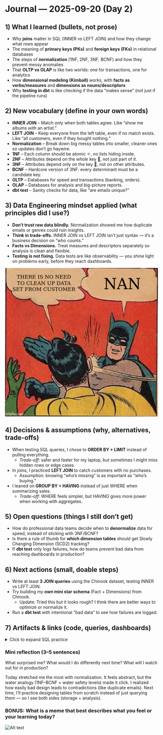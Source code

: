 # Journal — 2025-09-20 (Day 2)

## 1) What I learned (bullets, not prose)
- Why **joins** matter in SQL (INNER vs LEFT JOIN) and how they change what rows appear  
- The meaning of **primary keys (PKs)** and **foreign keys (FKs)** in relational databases  
- The steps of **normalization** (1NF, 2NF, 3NF, BCNF) and how they prevent messy anomalies  
- That **OLTP vs OLAP** is like two worlds: one for transactions, one for analytics  
- How **dimensional modeling (Kimball)** works, with **facts as verbs/measures** and **dimensions as nouns/descriptors**  
- Why **testing in dbt** is like checking if the data “makes sense” (not just if the pipeline runs)  

## 2) New vocabulary (define in your own words)
- **INNER JOIN** – Match only when both tables agree. Like “show me albums *with* an artist.”  
- **LEFT JOIN** – Keep everyone from the left table, even if no match exists. Like “all customers, even if they bought nothing.”  
- **Normalization** – Break down big messy tables into smaller, cleaner ones so updates don’t go haywire.  
- **1NF** – Each column should be atomic ⚛️, no lists hiding inside.  
- **2NF** – Attributes depend on the *whole* key 🔑, not just part of it.  
- **3NF** – Attributes depend only on the key 🔐, not on other attributes.  
- **BCNF** – Hardcore version of 3NF: every determinant must be a candidate key.  
- **OLTP** – Databases for speed and transactions (banking, orders).  
- **OLAP** – Databases for analysis and big-picture reports.  
- **dbt test** – Sanity checks for data, like “are emails unique?”  

## 3) Data Engineering mindset applied (what principles did I use?)
- **Don’t trust raw data blindly.** Normalization showed me how duplicate emails or genres could ruin insights.  
- **Think in trade-offs.** INNER JOIN vs LEFT JOIN isn’t just syntax — it’s a business decision on “who counts.”  
- **Facts vs Dimensions.** Treat measures and descriptors separately so analysis is clean and flexible.  
- **Testing is not fixing.** Data tests are like observability — you shine light on problems early, before they reach dashboards.  
  
![Alt text](../assets/NAN.jpg "NAN")

## 4) Decisions & assumptions (why, alternatives, trade-offs)
- When testing SQL queries, I chose to **ORDER BY + LIMIT** instead of pulling everything.  
  - *Trade-off:* safer and faster for my laptop, but sometimes I might miss hidden rows or edge cases.  
- In joins, I practiced **LEFT JOIN** to catch customers with no purchases.  
  - Assumption: knowing “who’s missing” is as important as “who’s buying.”  
- I leaned on **GROUP BY + HAVING** instead of just WHERE when summarizing sales.  
  - *Trade-off:* WHERE feels simpler, but HAVING gives more power when working with aggregates.  

## 5) Open questions (things I still don’t get)
- How do professional data teams decide when to **denormalize** data for speed, instead of sticking with 3NF/BCNF?  
- Is there a rule of thumb for **which dimension tables** should get Slowly Changing Dimension (SCD2) tracking?  
- If **dbt test** only logs failures, how do teams prevent bad data from reaching dashboards in production?  

## 6) Next actions (small, doable steps)
- Write at least **3 JOIN queries** using the Chinook dataset, testing INNER vs LEFT JOIN.  
- Try building my **own mini star schema** (Fact + Dimensions) from Chinook.
  - Update: Tried this but it looks rough? I think there are better ways to optimize or normalize it.
- Run a **dbt test** with intentional “bad data” to see how failures are logged.  


## 7) Artifacts & links (code, queries, dashboards)

<details>
<summary>Click to expand SQL practice</summary>

```sql
-- Customers with or without invoices --
SELECT c.FirstName, c.LastName, i.InvoiceId
FROM Customer c
LEFT JOIN Invoice i
ON c.CustomerId = i.CustomerId;

-- Top 5 longest tracks --
SELECT Name, Milliseconds
FROM Track
ORDER BY Milliseconds DESC
LIMIT 5;

-- Countries with sales > $100 --
SELECT BillingCountry, SUM(Total) AS sales
FROM Invoice
GROUP BY BillingCountry
HAVING SUM(Total) > 100;
```
</details> 

### Mini reflection (3–5 sentences)
What surprised me? What would I do differently next time? What will I watch out for in production?

Today stretched me the most with normalization. It feels abstract, but the water analogy (1NF–BCNF = water safety levels) made it click.
I realized how easily bad design leads to contradictions (like duplicate emails).
Next time, I’ll practice designing tables from scratch instead of just querying them — so I see both sides (storage + analysis).

### BONUS: What is a meme that best describes what you feel or your learning today?

![Alt text](../assets/date-everywhere-data.gif "date is everywhere!")
